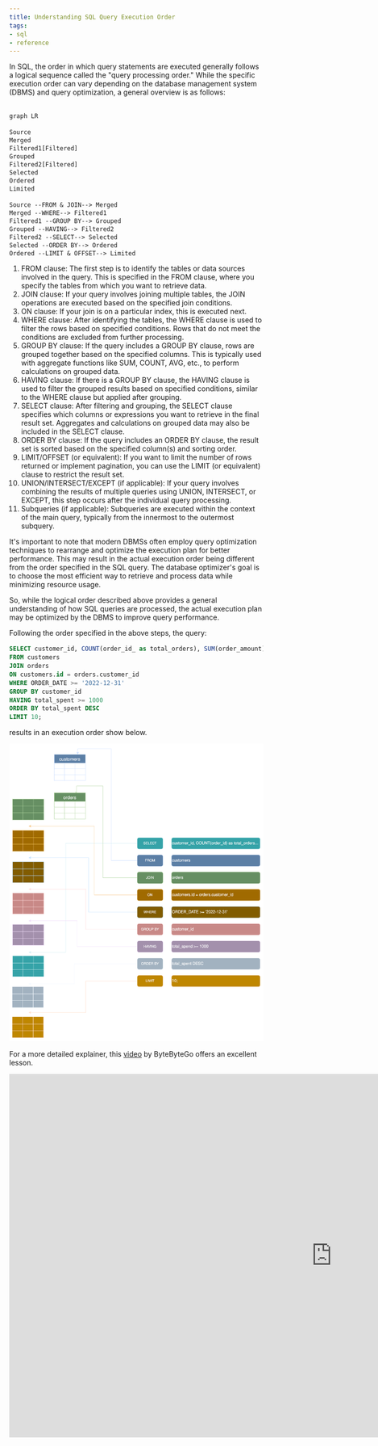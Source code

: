 ```yaml
---
title: Understanding SQL Query Execution Order
tags:
- sql
- reference
---
```


In SQL, the order in which query statements are executed generally follows a logical sequence called the "query processing order." While the specific execution order can vary depending on the database management system (DBMS) and query optimization, a general overview is as follows:

```mermaid

graph LR

Source
Merged
Filtered1[Filtered]
Grouped
Filtered2[Filtered]
Selected
Ordered
Limited

Source --FROM & JOIN--> Merged
Merged --WHERE--> Filtered1
Filtered1 --GROUP BY--> Grouped
Grouped --HAVING--> Filtered2
Filtered2 --SELECT--> Selected
Selected --ORDER BY--> Ordered
Ordered --LIMIT & OFFSET--> Limited

```
1. FROM clause: The first step is to identify the tables or data sources involved in the query. This is specified in the FROM clause, where you specify the tables from which you want to retrieve data.
2. JOIN clause: If your query involves joining multiple tables, the JOIN operations are executed based on the specified join conditions.
3. ON clause: If your join is on a particular index, this is executed next.
3. WHERE clause: After identifying the tables, the WHERE clause is used to filter the rows based on specified conditions. Rows that do not meet the conditions are excluded from further processing.
4. GROUP BY clause: If the query includes a GROUP BY clause, rows are grouped together based on the specified columns. This is typically used with aggregate functions like SUM, COUNT, AVG, etc., to perform calculations on grouped data.
5. HAVING clause: If there is a GROUP BY clause, the HAVING clause is used to filter the grouped results based on specified conditions, similar to the WHERE clause but applied after grouping.
6. SELECT clause: After filtering and grouping, the SELECT clause specifies which columns or expressions you want to retrieve in the final result set. Aggregates and calculations on grouped data may also be included in the SELECT clause.
7. ORDER BY clause: If the query includes an ORDER BY clause, the result set is sorted based on the specified column(s) and sorting order.
8. LIMIT/OFFSET (or equivalent): If you want to limit the number of rows returned or implement pagination, you can use the LIMIT (or equivalent) clause to restrict the result set.
9. UNION/INTERSECT/EXCEPT (if applicable): If your query involves combining the results of multiple queries using UNION, INTERSECT, or EXCEPT, this step occurs after the individual query processing.
10. Subqueries (if applicable): Subqueries are executed within the context of the main query, typically from the innermost to the outermost subquery.

It's important to note that modern DBMSs often employ query optimization techniques to rearrange and optimize the execution plan for better performance. This may result in the actual execution order being different from the order specified in the SQL query. The database optimizer's goal is to choose the most efficient way to retrieve and process data while minimizing resource usage.

So, while the logical order described above provides a general understanding of how SQL queries are processed, the actual execution plan may be optimized by the DBMS to improve query performance.

Following the order specified in the above steps, the query:

```sql
SELECT customer_id, COUNT(order_id_ as total_orders), SUM(order_amount) as total_spent
FROM customers
JOIN orders
ON customers.id = orders.customer_id
WHERE ORDER_DATE >= '2022-12-31'
GROUP BY customer_id
HAVING total_spent >= 1000
ORDER BY total_spent DESC
LIMIT 10;
```

results in an execution order show below.


![](_files/SqlQueryExecutionOrder.svg)

For a more detailed explainer, this [video](https://www.youtube.com/watch?v=BHwzDmr6d7s) by ByteByteGo offers an excellent lesson.

<iframe width="1280" height="720" src="https://www.youtube.com/embed/BHwzDmr6d7s" title="Secret To Optimizing SQL Queries - Understand The SQL Execution Order" frameborder="0" allow="accelerometer; autoplay; clipboard-write; encrypted-media; gyroscope; picture-in-picture; web-share" allowfullscreen></iframe>